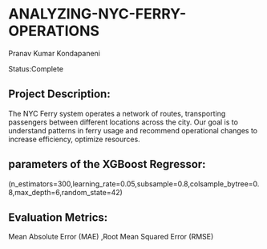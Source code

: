 # ANALYZING-NYC-FERRY-OPERATIONS

Pranav Kumar Kondapaneni

Status:Complete

## Project Description:
The NYC Ferry system operates a network of routes, transporting passengers between different locations across the city. Our goal is to  understand patterns in ferry usage and recommend operational changes to increase efficiency, optimize resources.

## parameters of the XGBoost Regressor:
(n_estimators=300,learning_rate=0.05,subsample=0.8,colsample_bytree=0.8,max_depth=6,random_state=42)

## Evaluation Metrics:
Mean Absolute Error (MAE)
,Root Mean Squared Error (RMSE)
